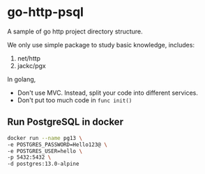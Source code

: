 # go-http-psql

A sample of go http project directory structure.

We only use simple package to study basic knowledge, includes:

1. net/http
2. jackc/pgx

In golang, 
- Don't use MVC. Instead, split your code into different services.
- Don't put too much code in `func init()`

## Run PostgreSQL in docker

```bash
docker run --name pg13 \
-e POSTGRES_PASSWORD=Hello123@ \
-e POSTGRES_USER=hello \
-p 5432:5432 \
-d postgres:13.0-alpine
```

